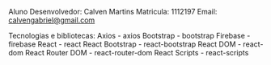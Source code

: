 Aluno Desenvolvedor: Calven Martins
Matricula: 1112197
Email: calvengabriel@gmail.com

Tecnologias e bibliotecas:
Axios - axios
Bootstrap - bootstrap
Firebase - firebase
React - react
React Bootstrap - react-bootstrap
React DOM - react-dom
React Router DOM - react-router-dom
React Scripts - react-scripts
